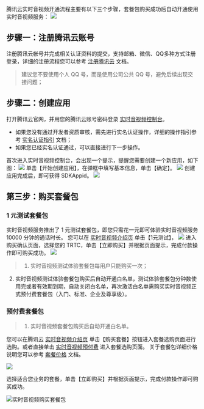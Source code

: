 腾讯云实时音视频开通流程主要有以下三个步骤，套餐包购买成功后自动开通使用实时音视频服务：
![](https://main.qcloudimg.com/raw/75b0d1bd5c9eacf5fd047484eb462aa7.png)

## 步骤一：注册腾讯云账号
注册腾讯云帐号并完成相关认证资料的提交，支持邮箱、微信、QQ多种方式注册登录，详细的注册流程您可以参考 [注册腾讯云](https://cloud.tencent.com/document/product/378/9603) 文档。
> 建议您不要使用个人 QQ 号，而是使用公司公共 QQ 号，避免后续出现交接问题；

## 步骤二：创建应用
打开腾讯云官网，并用您的腾讯云账号密码登录 [实时音视频控制台](https://console.cloud.tencent.com/rav)。
- 如果您没有通过开发者资质审核，需先进行实名认证操作，详细的操作指引参考 [实名认证指引](https://cloud.tencent.com/document/product/378/3629) 文档；
- 如果您已经实名认证通过，可以直接进行下一步操作。

首次进入实时音视频控制台，会出现一个提示，提醒您需要创建一个新应用，如下图：
![](https://main.qcloudimg.com/raw/f86abe3cad42448b293dd0d47c1cb0e6.png)
单击【开始创建应用】，在弹框中填写基本信息，单击【确定】。
![](https://main.qcloudimg.com/raw/3b078240388f49f570d195aba5dcc55c.png)
创建应用完成后，即可获得 SDKAppid。
![](https://main.qcloudimg.com/raw/1b6df4ddffdfddcc3e52cf9e9ba0314d.png)

## 第三步：购买套餐包

### 1 元测试套餐包
实时音视频服务推出了 1 元测试套餐包，即您只需花一元即可体验实时音视频服务 10000 分钟的通话时长。
您可以在 [实时音视频介绍页](https://cloud.tencent.com/product/trtc) 单击【1元测试】，
![](https://main.qcloudimg.com/raw/759f52f56a1241cccbfcec606155757b.png)
进入购买确认页面，选择您的 TRTC，单击【立即购买】并根据页面提示，完成付款操作即可购买成功。
![](https://main.qcloudimg.com/raw/ff242cb2867e9c746a07a5806638f7ce.png)

>1. 实时音视频测试体验套餐包每用户只能购买一次；
2. 实时音视频测试体验套餐包购买后自动开通白名单，测试体验套餐包分钟数使用完或者有效期到期，自动关闭白名单，再次激活白名单需购买实时音视频正式预付费套餐包（入门、标准、企业及尊享级）。


### 预付费套餐包

 >1. 实时音视频套餐包购买后自动开通白名单。

您可以在腾讯云 [实时音视频介绍页](https://cloud.tencent.com/product/trtc) 单击【购买套餐】按钮进入套餐选购页面进行选购。或者直接单击 [实时音视频预付费](https://buy.cloud.tencent.com/rav_th5) 进入套餐选购页面。
关于套餐包详细价格说明您可以参考 [套餐价格](https://cloud.tencent.com/document/product/647/17157) 文档。

![](https://main.qcloudimg.com/raw/302c507742b47b6b68d150179c03c4b4.png)

选择适合您业务的套餐，单击【立即购买】并根据页面提示，完成付款操作即可购买成功。

![实时音视频购买套餐包](https://main.qcloudimg.com/raw/9719a405315e6f30a488c4e669ff59ec.png)
